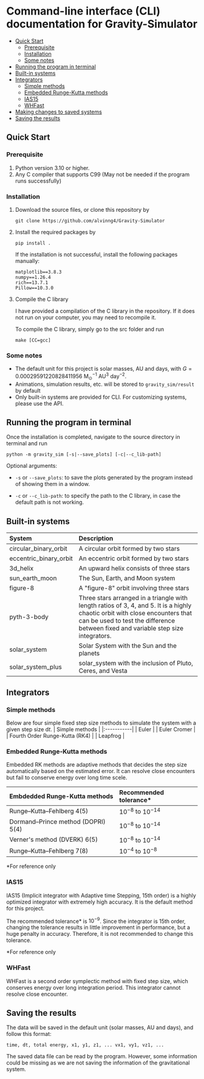 # Command-line interface (CLI) documentation for Gravity-Simulator

* [Quick Start](#quick-start)
    - [Prerequisite](#prerequisite)
    - [Installation](#installation)
    - [Some notes](#some-notes)
* [Running the program in terminal](#running-the-program-in-terminal)
* [Built-in systems](#built-in-systems)
* [Integrators](#integrators)
    - [Simple methods](#simple-methods)
    - [Embedded Runge-Kutta methods](#embdedded-runge-kutta-methods)
    - [IAS15](#IAS15)
    - [WHFast](#whfast)
* [Making changes to saved systems](#making-changes-to-saved-systems)
* [Saving the results](#saving-the-results)

## Quick Start

### Prerequisite

1. Python version 3.10 or higher. 
2. Any C compiler that supports C99 (May not be needed if the program runs successfully)

### Installation
1. Download the source files, or clone this repository by
    ```
    git clone https://github.com/alvinng4/Gravity-Simulator
    ```
2. Install the required packages by
    ```
    pip install .
    ```
    If the installation is not successful, install the following packages manually:
    ```
    matplotlib==3.8.3
    numpy==1.26.4
    rich==13.7.1
    Pillow==10.3.0
    ```
3. Compile the C library

    I have provided a compilation of the C library in the repository. If it does not run on your computer,
    you may need to recompile it.

    To compile the C library, simply go to the src folder and run
    ```
    make [CC=gcc]
    ```
### Some notes
* The default unit for this project is solar masses, AU and days, with $G = 0.00029591220828411956 \text{ M}_\odot^{-1} \text{ AU}^3 \text{ day}^{-2}$.
* Animations, simulation results, etc. will be stored to `gravity_sim/result` by default
* Only built-in systems are provided for CLI. For customizing systems, please use the API. 

## Running the program in terminal

Once the installation is completed, navigate to the source directory in terminal and run
```
python -m gravity_sim [-s|--save_plots] [-c|--c_lib-path]
```
Optional arguments:

* `-s` or `--save_plots`: to save the plots generated by the program instead of showing them in a window.

* `-c` or `--c_lib-path`: to specify the path to the C library, in case the default path is not working. 


## Built-in systems

| System | Description |
|:-------|:------------| 
| circular_binary_orbit | A circular orbit formed by two stars |
| eccentric_binary_orbit | An eccentric orbit formed by two stars |
| 3d_helix | An upward helix consists of three stars |
| sun_earth_moon | The Sun, Earth, and Moon system |
| figure-8 | A "figure-8" orbit involving three stars  |
| pyth-3-body | Three stars arranged in a triangle with length ratios of 3, 4, and 5. It is a highly chaotic orbit with close encounters that can be used to test the difference between fixed and variable step size integrators. |
| solar_system | Solar System with the Sun and the planets |
| solar_system_plus | solar_system with the inclusion of Pluto, Ceres, and Vesta  |

## Integrators 
### Simple methods
Below are four simple fixed step size methods to simulate the system with a given step size $\text{d}t$.
| Simple methods |
|:-----------|
| Euler |
| Euler Cromer |
| Fourth Order Runge-Kutta (RK4) |
| Leapfrog |

### Embedded Runge-Kutta methods
Embedded RK methods are adaptive methods that decides the step size automatically based on the estimated error.
It can resolve close encounters but fail to conserve energy over long time scele.

| Embdedded Runge-Kutta methods | Recommended tolerance* |
|:-----------|:-------------|
| Runge–Kutta–Fehlberg 4(5) | $10^{-8}$ to $10^{-14}$ |
| Dormand–Prince method (DOPRI) 5(4) | $10^{-8}$ to $10^{-14}$ |
| Verner's method (DVERK) 6(5) | $10^{-8}$ to $10^{-14}$ |
| Runge–Kutta–Fehlberg 7(8) | $10^{-4}$ to $10^{-8}$ |

*For reference only

### IAS15
IAS15 (Implicit integrator with Adaptive time Stepping, 15th order) is a highly optimized integrator with extremely high accuracy. It is the default method for this project.

The recommended tolerance* is $10^{-9}$. Since the integrator is 15th order, changing the tolerance
results in little improvement in performance, but a huge penalty in accuracy. Therefore, it is not
recommended to change this tolerance.

*For reference only

### WHFast
WHFast is a second order symplectic method with fixed step size, which conserves energy over long integration period. This integrator cannot resolve close encounter.

## Saving the results
The data will be saved in the default unit (solar masses, AU and days), and follow this format:
```
time, dt, total energy, x1, y1, z1, ... vx1, vy1, vz1, ...
```
The saved data file can be read by the program.
However, some information could be missing as we are not saving the information of the gravitational system.
